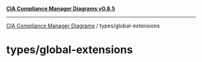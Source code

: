[**CIA Compliance Manager Diagrams v0.8.5**](../../README.md)

***

[CIA Compliance Manager Diagrams](../../modules.md) / types/global-extensions

# types/global-extensions
